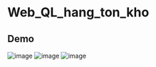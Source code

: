 # Web_QL_hang_ton_kho

## Demo
![image](https://github.com/user-attachments/assets/e6189564-cc32-40ae-bfe5-12f1fe58b734)
![image](https://github.com/user-attachments/assets/86fa96f3-3873-4eeb-9fb9-a746231bb22a)
![image](https://github.com/user-attachments/assets/8ec453d8-241e-4631-8591-543d7130faad)
